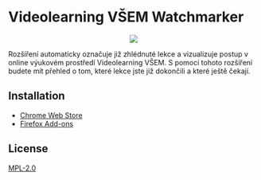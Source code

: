 # Videolearning VŠEM Watchmarker

<p align="center">
  <img src="https://lh3.googleusercontent.com/XrZ4LR6Umb6LWT5QYvJitgYjhA_Z4KWmd5ya68nCwZMNx_GtI0joFSc1LVQKNY1vrk_ULbFSD3_so_mSZVt94Ycf=s800-w800-h500" />
</p>

Rozšíření automaticky označuje již zhlédnuté lekce a vizualizuje postup v online výukovém prostředí Videolearning VŠEM. S pomocí tohoto rozšíření budete mít přehled o tom, které lekce jste již dokončili a které ještě čekají.

## Installation

- [Chrome Web Store](https://chromewebstore.google.com/detail/videolearning-v%C5%A1em-watchm/jkccjafmkadkabnfjepicjocjgphidbc)
- [Firefox Add-ons](https://addons.mozilla.org/en-US/firefox/addon/videolearning-v%C5%A1em-watchmarker/)

## License

[MPL-2.0](LICENSE)
